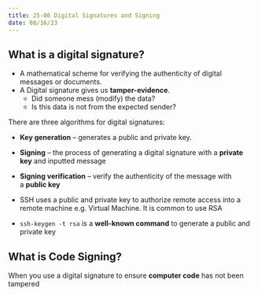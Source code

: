 ```yaml
---
title: 25-06 Digital Signatures and Signing
date: 08/16/23
---
```


## What is a digital signature?

* A mathematical scheme for verifying the authenticity of digital messages or documents.
* A Digital signature gives us **tamper-evidence**.
  * Did someone mess (modify) the data?
  * Is this data is not from the expected sender?

There are three algorithms for digital signatures:

* **Key generation** – generates a public and private key.

* **Signing** – the process of generating a digital signature with a **private key** and inputted message

* **Signing verification** – verify the authenticity of the message with a **public key**

* SSH uses a public and private key to authorize remote access into a remote machine e.g. Virtual Machine. It is common to use RSA

* `ssh-keygen -t rsa` is a **well-known command** to generate a public and private key

## What is Code Signing?

When you use a digital signature to ensure **computer code** has not been tampered
